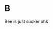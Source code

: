 <!doctype html>
<html>
  <head>
    <title>Taa | Bee</title>
  </head>
  <body>
    <h1>B</h1>
    <p>Bee is just sucker ohk</p>
  </body>
